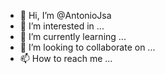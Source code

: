 - 👋 Hi, I’m @AntonioJsa
- 👀 I’m interested in ...
- 🌱 I’m currently learning ...
- 💞️ I’m looking to collaborate on ...
- 📫 How to reach me ...

<!---
AntonioJsa/AntonioJsa is a ✨ special ✨ repository because its `README.md` (this file) appears on your GitHub profile.
You can click the Preview link to take a look at your changes.
--->
